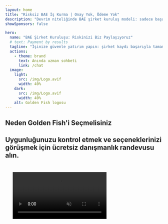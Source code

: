 ```yaml
---
layout: home
title: "Risksiz BAE İş Kurma | Onay Yok, Ödeme Yok"
description: "Devrim niteliğinde BAE şirket kuruluş modeli: sadece başarı sonrası ödeme yaparsınız. %90+ başarı oranıyla her aşamada uzman rehberliği."
showSponsors: false

hero:
  name: "BAE Şirket Kuruluşu: Riskinizi Biz Paylaşıyoruz"
  # text: Payment by results
  tagline: "İşinize güvenle yatırım yapın: şirket kaydı başarıyla tamamlandıktan sonra ödeme alıyoruz. <span class='hl'>Başarınız bizim tek hedefimizdir</span>."
  actions:
    - theme: brand
      text: Anında uzman sohbeti
      link: /chat
  image:
    light:
      src: /img/Logo.avif
      width: 40%
    dark:
      src: /img/Logo.avif
      width: 40%
    alt: Golden Fish logosu
---
```


<FeatureBlock :card="{
  title: 'Avantajlarınız — Bizim Sorumluluğumuz',
  details: 'BAE, uluslararası girişimciler ve yatırımcılar için elverişli bir iş ortamı sunar. \n\n* Düşük Vergi Oranları: Sadece %9 kurumlar vergisi ve %5 KDV, kişisel gelir vergisi yok\n* %100 Yabancı Mülkiyeti: Yerel ortak olmadan şirketinizin tam kontrolü\n* Döviz Kontrolü Yok: Kârın serbestçe yurda transferi ve döviz değişimi\n\n[Tam listeyi göster](/uae-business/company-registration/benefits-problems#benefits-of-doing-business-in-the-uae)',
  link: '/uae-business/company-registration/benefits-problems#benefits-of-doing-business-in-the-uae',
  src: {
    light: '/img/iStock-1331100622.jpg',
    dark: '/img/iStock-1203821481.avif',
    width: '100%'
  },
  inversion: false
}" />

<FeatureBlock :card="{
  title: 'Birlikte Çözdüğümüz Zorluklar',
  details: 'BAE birçok avantaj sunsa da, işletmelerin faaliyet kurarken karşılaşabileceği bazı zorluklar vardır. \n\n* Karmaşık Düzenleyici Ortam: Emirlikler ve free zone\'lar arasında farklı düzenlemeler\n* Ekonomik Varlık Gereksinimleri: Bazı faaliyetler için yerel personel ve fiziksel ofis alanı zorunluluğu\n* Yüksek İlk Maliyetler: Kayıt ücretleri, belgeler ve zorunlu ofis kiralamaları\n\n[Tam listeyi göster](/uae-business/company-registration/benefits-problems#disadvantages-of-doing-business-in-the-uae)',
  link: '/uae-business/company-registration/benefits-problems#disadvantages-of-doing-business-in-the-uae',
  src: {
      light: '/img/iStock-1299393716.avif',
      dark: '/img/iStock-2149731304.avif',
    width: '100%'
  },
  inversion: true
}" />

<FeatureBlock :card="{
  title: 'Tam Destek: Adım Adım Yanınızdayız',
  details: 'Free zone, offshore, mainland, branch şirket kurulumları için eksiksiz rehber. \n\n* Free Zone ve Mainland\'de %100 Yabancı Mülkiyeti mümkün\n* Düşük Vergi Oranları - sadece %9 kurumlar vergisi\n* Döviz Kontrolü Yok - kolay sermaye transferi\n\n[Daha fazla bilgi](/uae-business/company-registration/overview)',
  link: '/uae-business/company-registration/overview',
  src: {
    light: '/video/iStock-1204982076.mp4',
    dark: '/video/iStock-1269162753.mp4',
    width: '100%'
  },
  inversion: false
}" />

<FeatureCards :features="[
  {
    title: 'Banka Hesabı Açılışı',
    details: 'BAE\'nin güvenilir bankalarında iş veya kişisel **banka hesapları** kolayca açılır.',
    items: [
      'Devlet onayları için uçtan uca PRO hizmetleri',
      'Tam bankacılık paketi kurulumu',
      '%96 başarı oranı'
    ],
    linkText: 'Daha fazla bilgi',
    link: '/uae-business/offer/banking/',
    icon: {
      light: '/img/iStock-2153786564.avif',
      dark: '/img/iStock-2166793628.avif',
      alt: 'Bankacılık Hizmetleri'
    }
  },
  {
    title: 'Golden Visa & Oturma İzni',
    details: 'Uzun süreli oturum için BAE **Golden Visa** kolay başvuru süreciyle alınır.',
    items: [
      '**Her 6 ayda bir BAE\'ye giriş zorunluluğu yok**',
      'Nitelikli koşullar sağlandığında yenilenebilir 10 yıllık geçerlilik',
      '%92 başarı oranı'
    ],
    linkText: 'Daha fazla bilgi',
    link: '/uae-business/offer/golden-visa/',
    icon: {
      light: '/img/iStock-1312241253.avif',
      dark: '/img/ILONMASKID.webp',
      alt: 'Vize Hizmetleri'
    }
  },
  {
    title: 'Diğer kurumsal hizmetlerimizi keşfedin',
    details: '',
    items: [],
    linkText: 'Daha fazla bilgi',
    link: '/uae-business/company-registration/insights/incorporation-steps',
    icon: {
      light: '/img/iStock-473502112.avif',
      dark: '/img/iStock-1160827423.avif',
      alt: 'Daha Fazla Hizmet'
    }
  }
]" />

## Neden Golden Fish'i Seçmelisiniz

<BenefitsList :features="[
  {
    icon: '🏢',
    title: 'Yerel BAE Uzmanlığı',
    text: 'Dubai\'deki uzmanlarımız, sürecin her adımında profesyonel rehberlik sağlar.'
  },
  {
    icon: '📊',
    title: 'Kanıtlanmış Başarı Oranı',
    text: 'Premium işlemimizle yüzlerce vize, banka hesabı ve şirket kaydı için %90\'ın üzerinde onay oranı.'
  },
  {
    icon: '💸',
    title: '**Başarıya Dayalı Ücretler**',
    text: '[Onaydan sonra ödeme yapın](/uae-business/benefits/success-based-fees). Gizli maliyet olmadan tam şeffaflık.'
  },
]" />

## Uygunluğunuzu kontrol etmek ve seçeneklerinizi görüşmek için ücretsiz danışmanlık randevusu alın.

<video  autoplay muted playsinline style="padding: 24px" >
  <source src="/img/iStock-2185906461.mp4" type="video/mp4">
</video>

<ContactForm buttonText="Bir uzmana danışın" />

<!-- <ImageGrid :images="[
  { src: '/img/ILONMASKID.webp', href: './immigration.md', alt: 'BAE Göçmenlik' },
  { src: '/img/ILONMASKID.webp', href: './immigration.md', alt: 'BAE Göçmenlik' },
]"/> -->